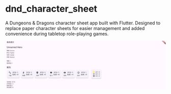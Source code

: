 # dnd_character_sheet

A Dungeons & Dragons character sheet app built with Flutter. Designed to replace paper character sheets for easier management and added convenience during tabletop role-playing games.

![](/screenshot/attributes_and%20money.jpg)
